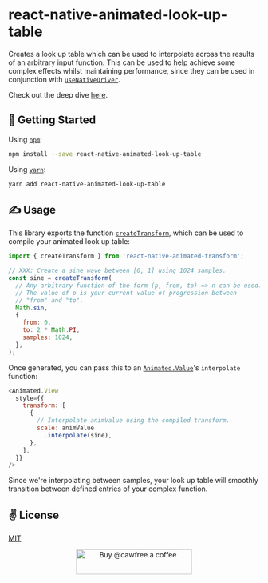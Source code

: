 # react-native-animated-look-up-table
Creates a look up table which can be used to interpolate across the results of an arbitrary input function. This can be used to help achieve some complex effects whilst maintaining performance, since they can be used in conjunction with [`useNativeDriver`](https://facebook.github.io/react-native/docs/animated#using-the-native-driver).

Check out the deep dive [here](http://cawfree.com/react-native-animated-look-up-table/).

## 🚀 Getting Started

Using [`npm`]():

```sh
npm install --save react-native-animated-look-up-table
```

Using [`yarn`]():

```sh
yarn add react-native-animated-look-up-table
```

## ✍️ Usage

This library exports the function [`createTransform`](https://github.com/cawfree/react-native-animated-look-up-table/blob/77a4cac00ce4865abb56c30c528f98ee2e85d4b9/index.js#L1), which can be used to compile your animated look up table:

```javascript
import { createTransform } from 'react-native-animated-transform';

// XXX: Create a sine wave between [0, 1] using 1024 samples.
const sine = createTransform(
  // Any arbitrary function of the form (p, from, to) => n can be used.
  // The value of p is your current value of progression between
  // "from" and "to".
  Math.sin, 
  {
    from: 0,
    to: 2 * Math.PI,
    samples: 1024,
  },
);
```

Once generated, you can pass this to an [`Animated.Value`](https://facebook.github.io/react-native/docs/animated)'s `interpolate` function:

```javascript
<Animated.View
  style={{
    transform: [
      {
        // Interpolate animValue using the compiled transform.
        scale: animValue
          .interpolate(sine),
      },
    ],
  }}
/>
```

Since we're interpolating between samples, your look up table will smoothly transition between defined entries of your complex function.

## ✌️  License
[MIT](https://opensource.org/licenses/MIT)

<p align="center">
  <a href="https://www.buymeacoffee.com/cawfree">
    <img src="https://cdn.buymeacoffee.com/buttons/default-orange.png" alt="Buy @cawfree a coffee" width="232" height="50" />
  </a>
</p>
